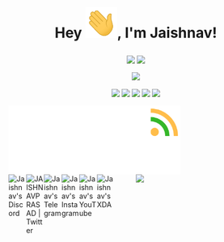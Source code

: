 # <p align="center"> Hey <img src="https://raw.githubusercontent.com/ABSphreak/ABSphreak/master/gifs/Hi.gif" width="63px"/>, I'm Jaishnav!</p>

<p align = "center">
  <img src = "https://github-readme-stats.vercel.app/api?username=CyberJalagam&show_icons=true&theme=radical&line_height=40">
  <img src = "https://github-readme-stats.vercel.app/api/top-langs/?username=CyberJalagam&theme=radical">
 
<p align = "center">
 <img src="https://activity-graph.herokuapp.com/graph?username=CyberJalagam&theme=redical">
</p>  

<!--
<p align="left"> <img src="https://komarev.com/ghpvc/?username=cyberjalagam&style=flat-square" alt="cyberjalagam" /> </p>
<p align="left"> <img src="https://img.shields.io/badge/dynamic/json?logo=github&label=GitHub+Followers&labelColor=282c34&color=181717&query=%24.data.totalSubs&url=https%3A%2F%2Fapi.spencerwoo.com%2Fsubstats%2F%3Fsource%3Dgithub%26queryKey%3DCyberJalagam&longCache=true"/> </p>
-->

<p align="center">
 <img src="https://komarev.com/ghpvc/?username=cyberjalagam&style=flat-square"/>
 <img src="https://badges.pufler.dev/years/CyberJalagam"/>
 <img src="https://badges.pufler.dev/repos/CyberJalagam"/>
 <img src="https://badges.pufler.dev/commits/monthly/CyberJalagam"/>
 <img src="https://img.shields.io/badge/dynamic/json?logo=github&label=GitHub+Followers&labelColor=282c34&color=181717&query=%24.data.totalSubs&url=https%3A%2F%2Fapi.spencerwoo.com%2Fsubstats%2F%3Fsource%3Dgithub%26queryKey%3DCyberJalagam&longCache=true"/>
</p>

<p>
<img width="340px" align="left" src="https://github.com/CyberJalagam/CyberJalagam/blob/master/banner-company-trans-new.png" />
</p>

<p>
  <img align="right" width="50%" src="https://github-readme-streak-stats.herokuapp.com/?user=CyberJalagam&show_icons=true&locale=en&layout=compact&theme=radical&line_height=0" />
</p>  

<br/>
 <a href="https://discord.gg/mjU5kf">
   <img align="left" alt="Jaishnav's Discord" width="35px" src="https://cdn.jsdelivr.net/npm/simple-icons@v3/icons/discord.svg" />
 </a>
 <a href="https://twitter.com/CyberJalagam">
   <img align="left" alt="JAISHNAVPRASAD | Twitter" width="35px" src="https://cdn.jsdelivr.net/npm/simple-icons@v3/icons/twitter.svg" />
 </a>
<a href="https://t.me/CyberJalagam">
   <img align="left" alt="Jaishnav's Telegram" width="35px" src="https://cdn.jsdelivr.net/npm/simple-icons@v3/icons/telegram.svg" />
 </a>
<a href="https://www.instagram.com/_cyberjalagam_/">
   <img align="left" alt="Jaishnav's Instagram" width="35px" src="https://cdn.jsdelivr.net/npm/simple-icons@v3/icons/instagram.svg" />
 </a>
<a href="https://www.youtube.com/MrMobTech/">
   <img align="left" alt="Jaishnav's YouTube" width="35px" src="https://cdn.jsdelivr.net/npm/simple-icons@v3/icons/youtube.svg" />
 </a>  
<a href="https://forum.xda-developers.com/member.php?u=10857311/">
   <img align="left" alt="Jaishnav's XDA" width="35px" src="https://cdn.jsdelivr.net/npm/simple-icons@3.3.0/icons/xdadevelopers.svg" />
 </a>
<br/>
